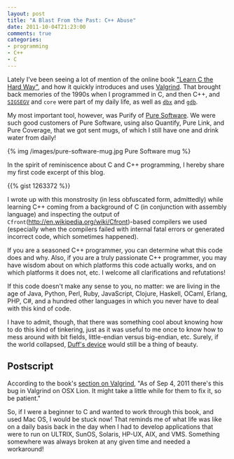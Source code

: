 ```yaml
---
layout: post
title: "A Blast From the Past: C++ Abuse"
date: 2011-10-04T21:23:00
comments: true
categories:
- programming
- C++
- C
---
```

Lately I've been seeing a lot of mention of the online book ["Learn C the Hard Way"](http://c.learncodethehardway.org/), and how it quickly introduces and uses [Valgrind](http://valgrind.org/). That brought back memories of the 1990s when I programmed in C, and then C++, and [`SIGSEGV`](http://en.wikipedia.org/wiki/SIGSEGV) and `core` were part of my daily life, as well as [`dbx`](http://en.wikipedia.org/wiki/Dbx_\(debugger\)) and [`gdb`](http://www.gnu.org/s/gdb/).

My most important tool, however, was Purify of [Pure Software](http://en.wikipedia.org/wiki/Pure_Software). We were such good customers of Pure Software, using also Quantify, Pure Link, and Pure Coverage, that we got sent mugs, of which I still have one and drink water from daily!

{% img /images/pure-software-mug.jpg Pure Software mug %}

In the spirit of reminiscence about C and C++ programming, I hereby share my first code excerpt of this blog.

<!--more-->

{{% gist 1263372 %}}

I wrote up with this monstrosity (in less obfuscated form, admittedly) while learning C++ coming from a background of C (in conjunction with assembly language) and inspecting the output of `Cfront`(http://en.wikipedia.org/wiki/Cfront)-based compilers we used (especially when the compilers failed with internal fatal errors or generated incorrect code, which sometimes happened).

If you are a seasoned C++ programmer, you can determine what this code does and why. Also, if you are a truly passionate C++ programmer, you may have wisdom about on which platforms this code actually works, and on which platforms it does not, etc. I welcome all clarifications and refutations!

If this code doesn't make any sense to you, no matter: we are living in the age of Java, Python, Perl, Ruby, JavaScript, Clojure, Haskell, OCaml, Erlang, PHP, C#, and a hundred other languages in which you never have to deal with this kind of code.

I have to admit, though, that there was something cool about knowing how to do this kind of tinkering, just as it was useful to me once to know how to mess around with bit fields, little-endian versus big-endian, etc. Surely, if the world collapsed, [Duff's device](http://en.wikipedia.org/wiki/Duff's_device) would still be a thing of beauty.

## Postscript

According to the book's [section on Valgrind](http://c.learncodethehardway.org/book/learn-c-the-hard-waych5.html#x10-290005]), "As of Sep 4, 2011 there's this bug in Valgrind on OSX Lion. It might take a little while for them to fix it, so be patient."

So, if I were a beginner to C and wanted to work through this book, and used Mac OS, I would be stuck now! That reminds me of what life was like on a daily basis back in the day when I had to develop applications that were to run on ULTRIX, SunOS, Solaris, HP-UX, AIX, and VMS. Something somewhere was always broken at any given time and needed a workaround!
